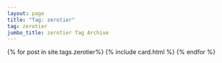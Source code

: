 ```yaml
---
layout: page
title: "Tag: zerotier"
tag: zerotier
jumbo_title: zerotier Tag Archive
---
```


{% for post in site.tags.zerotier%}
{% include card.html %}
{% endfor %}
